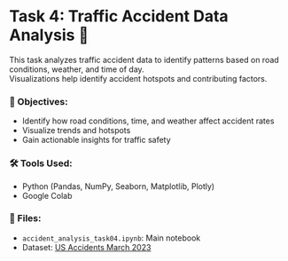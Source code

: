 # Task 4: Traffic Accident Data Analysis 🚗
This task analyzes traffic accident data to identify patterns based on road conditions, weather, and time of day.  
Visualizations help identify accident hotspots and contributing factors.

### 📌 Objectives:
- Identify how road conditions, time, and weather affect accident rates
- Visualize trends and hotspots
- Gain actionable insights for traffic safety

### 🛠 Tools Used:
- Python (Pandas, NumPy, Seaborn, Matplotlib, Plotly)
- Google Colab

### 📂 Files:
- `accident_analysis_task04.ipynb`: Main notebook
- Dataset: [US Accidents March 2023](https://www.kaggle.com/datasets/sobhanmoosavi/us-accidents)


